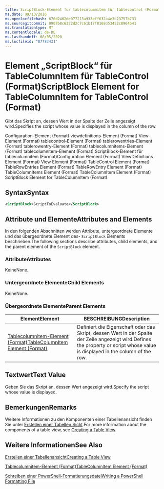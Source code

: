```yaml
---
title: ScriptBlock-Element für tablecolumnitem für tablecontrol (Format) | Microsoft-Dokumentation
ms.date: 09/13/2016
ms.openlocfilehash: 676d2462de077213a933eff632a4e3d23757b731
ms.sourcegitcommit: 0907b8c6322d2c7c61b17f8168d53452c8964b41
ms.translationtype: MT
ms.contentlocale: de-DE
ms.lasthandoff: 08/05/2020
ms.locfileid: "87783431"
---
```

# <a name="scriptblock-element-for-tablecolumnitem-for-tablecontrol-format"></a><span data-ttu-id="a5126-102">Element „ScriptBlock“ für TableColumnItem für TableControl (Format)</span><span class="sxs-lookup"><span data-stu-id="a5126-102">ScriptBlock Element for TableColumnItem for TableControl (Format)</span></span>

<span data-ttu-id="a5126-103">Gibt das Skript an, dessen Wert in der Spalte der Zeile angezeigt wird.</span><span class="sxs-lookup"><span data-stu-id="a5126-103">Specifies the script whose value is displayed in the column of the row.</span></span>

<span data-ttu-id="a5126-104">Configuration-Element (Format) viewdefinitions-Element (Format) View-Element (Format) tablecontrol-Element (Format) tablerowentries-Element (Format) tablerowentry-Element (Format) tablecolumnitems-Element (Format) tablecolumnitem-Element (Format) ScriptBlock-Element für tablecolumnitem (Format)</span><span class="sxs-lookup"><span data-stu-id="a5126-104">Configuration Element (Format) ViewDefinitions Element (Format) View Element (Format) TableControl Element (Format) TableRowEntries Element (Format) TableRowEntry Element (Format) TableColumnItems Element (Format) TableColumnItem Element (Format) ScriptBlock Element for TableColumnItem (Format)</span></span>

## <a name="syntax"></a><span data-ttu-id="a5126-105">Syntax</span><span class="sxs-lookup"><span data-stu-id="a5126-105">Syntax</span></span>

```xml
<ScriptBlock>ScriptToEvaluate</ScriptBlock>
```

## <a name="attributes-and-elements"></a><span data-ttu-id="a5126-106">Attribute und Elemente</span><span class="sxs-lookup"><span data-stu-id="a5126-106">Attributes and Elements</span></span>

<span data-ttu-id="a5126-107">In den folgenden Abschnitten werden Attribute, untergeordnete Elemente und das übergeordnete Element des- `ScriptBlock` Elements beschrieben.</span><span class="sxs-lookup"><span data-stu-id="a5126-107">The following sections describe attributes, child elements, and the parent element of the `ScriptBlock` element.</span></span>

### <a name="attributes"></a><span data-ttu-id="a5126-108">Attribute</span><span class="sxs-lookup"><span data-stu-id="a5126-108">Attributes</span></span>

<span data-ttu-id="a5126-109">Keine</span><span class="sxs-lookup"><span data-stu-id="a5126-109">None.</span></span>

### <a name="child-elements"></a><span data-ttu-id="a5126-110">Untergeordnete Elemente</span><span class="sxs-lookup"><span data-stu-id="a5126-110">Child Elements</span></span>

<span data-ttu-id="a5126-111">Keine</span><span class="sxs-lookup"><span data-stu-id="a5126-111">None.</span></span>

### <a name="parent-elements"></a><span data-ttu-id="a5126-112">Übergeordnete Elemente</span><span class="sxs-lookup"><span data-stu-id="a5126-112">Parent Elements</span></span>

|<span data-ttu-id="a5126-113">Element</span><span class="sxs-lookup"><span data-stu-id="a5126-113">Element</span></span>|<span data-ttu-id="a5126-114">BESCHREIBUNG</span><span class="sxs-lookup"><span data-stu-id="a5126-114">Description</span></span>|
|-------------|-----------------|
|[<span data-ttu-id="a5126-115">Tablecolumnitem-Element (Format)</span><span class="sxs-lookup"><span data-stu-id="a5126-115">TableColumnItem Element (Format)</span></span>](./tablecolumnitem-element-for-tablecolumnitems-for-tablecontrol-format.md)|<span data-ttu-id="a5126-116">Definiert die Eigenschaft oder das Skript, dessen Wert in der Spalte der Zeile angezeigt wird.</span><span class="sxs-lookup"><span data-stu-id="a5126-116">Defines the property or script whose value is displayed in the column of the row.</span></span>|

## <a name="text-value"></a><span data-ttu-id="a5126-117">Textwert</span><span class="sxs-lookup"><span data-stu-id="a5126-117">Text Value</span></span>

<span data-ttu-id="a5126-118">Geben Sie das Skript an, dessen Wert angezeigt wird.</span><span class="sxs-lookup"><span data-stu-id="a5126-118">Specify the script whose value is displayed.</span></span>

## <a name="remarks"></a><span data-ttu-id="a5126-119">Bemerkungen</span><span class="sxs-lookup"><span data-stu-id="a5126-119">Remarks</span></span>

<span data-ttu-id="a5126-120">Weitere Informationen zu den Komponenten einer Tabellenansicht finden Sie unter [Erstellen einer Tabellen Sicht](./creating-a-table-view.md).</span><span class="sxs-lookup"><span data-stu-id="a5126-120">For more information about the components of a table view, see [Creating a Table View](./creating-a-table-view.md).</span></span>

## <a name="see-also"></a><span data-ttu-id="a5126-121">Weitere Informationen</span><span class="sxs-lookup"><span data-stu-id="a5126-121">See Also</span></span>

[<span data-ttu-id="a5126-122">Erstellen einer Tabellenansicht</span><span class="sxs-lookup"><span data-stu-id="a5126-122">Creating a Table View</span></span>](./creating-a-table-view.md)

[<span data-ttu-id="a5126-123">Tablecolumnitem-Element (Format)</span><span class="sxs-lookup"><span data-stu-id="a5126-123">TableColumnItem Element (Format)</span></span>](./tablecolumnitem-element-for-tablecolumnitems-for-tablecontrol-format.md)

[<span data-ttu-id="a5126-124">Schreiben einer PowerShell-Formatierungsdatei</span><span class="sxs-lookup"><span data-stu-id="a5126-124">Writing a PowerShell Formatting File</span></span>](./writing-a-powershell-formatting-file.md)

